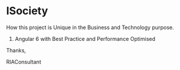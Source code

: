 # ISociety

How this project is Unique in the Business and Technology purpose.

1. Angular 6 with Best Practice and Performance Optimised 


Thanks,

RIAConsultant